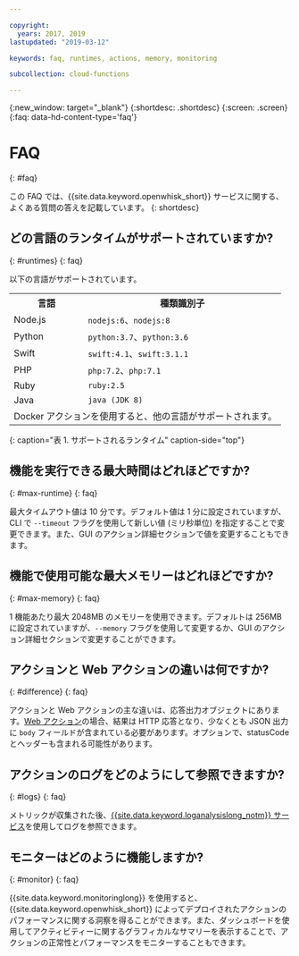 ```yaml
---

copyright:
  years: 2017, 2019
lastupdated: "2019-03-12"

keywords: faq, runtimes, actions, memory, monitoring

subcollection: cloud-functions

---
```


{:new_window: target="_blank"}
{:shortdesc: .shortdesc}
{:screen: .screen}
{:faq: data-hd-content-type='faq'}


# FAQ
{: #faq}

この FAQ では、{{site.data.keyword.openwhisk_short}} サービスに関する、よくある質問の答えを記載しています。
{: shortdesc}


## どの言語のランタイムがサポートされていますか?
{: #runtimes}
{: faq}

以下の言語がサポートされています。

<table>
  <tr>
    <th id="language-col">言語</th>
    <th id="kind-identifier-col">種類識別子</th>
  </tr>
  <tr>
    <td id="language-col-nodejs" headers="language-col">Node.js</td>
    <td headers="kind-identifier-col language-col-nodejs"><code>nodejs:6</code>、<code>nodejs:8</code></td>
  </tr>
  <tr>
    <td id="language-col-python" headers="language-col">Python</td>
    <td headers="kind-identifier-col language-col-python"><code>python:3.7</code>、<code>python:3.6</code></td>
  </tr>
  <tr>
    <td id="language-col-swift" headers="language-col">Swift</td>
    <td headers="kind-identifier-col language-col-swift"><code>swift:4.1</code>、<code>swift:3.1.1</code></td>
  </tr>
  <tr>
    <td id="language-col-php" headers="language-col">PHP</td>
    <td headers="kind-identifier-col language-col-php"><code>php:7.2</code>、<code>php:7.1</code></td>
  </tr>
  <tr>
    <td id="language-col-ruby" headers="language-col">Ruby</td>
    <td headers="kind-identifier-col language-col-ruby"><code>ruby:2.5</code></td>
  </tr>
  <tr>
    <td id="language-col-java" headers="language-col">Java</td>
    <td headers="kind-identifier-col language-col-java"><code>java (JDK 8)</code></td>
  </tr>
  <tr>
    <td headers="language-col" colspan="2">Docker アクションを使用すると、他の言語がサポートされます。</td>
  </tr>
</table>
{: caption="表 1. サポートされるランタイム" caption-side="top"}


## 機能を実行できる最大時間はどれほどですか?
{: #max-runtime}
{: faq}

最大タイムアウト値は 10 分です。デフォルト値は 1 分に設定されていますが、CLI で `--timeout` フラグを使用して新しい値 (ミリ秒単位) を指定することで変更できます。また、GUI のアクション詳細セクションで値を変更することもできます。


## 機能で使用可能な最大メモリーはどれほどですか?
{: #max-memory}
{: faq}

1 機能あたり最大 2048MB のメモリーを使用できます。デフォルトは 256MB に設定されていますが、`--memory` フラグを使用して変更するか、GUI のアクション詳細セクションで変更することができます。


## アクションと Web アクションの違いは何ですか?
{: #difference}
{: faq}

アクションと Web アクションの主な違いは、応答出力オブジェクトにあります。[Web アクション](/docs/openwhisk?topic=cloud-functions-openwhisk_webactions#openwhisk_webactions)の場合、結果は HTTP 応答となり、少なくとも JSON 出力に `body` フィールドが含まれている必要があります。オプションで、statusCode とヘッダーも含まれる可能性があります。

## アクションのログをどのようにして参照できますか?
{: #logs}
{: faq}

メトリックが収集された後、[{{site.data.keyword.loganalysislong_notm}} サービス](/docs/openwhisk?topic=cloud-functions-openwhisk_logs#view-logs)を使用してログを参照できます。


## モニターはどのように機能しますか?
{: #monitor}
{: faq}

{{site.data.keyword.monitoringlong}} を使用すると、{{site.data.keyword.openwhisk_short}} によってデプロイされたアクションのパフォーマンスに関する洞察を得ることができます。また、ダッシュボードを使用してアクティビティーに関するグラフィカルなサマリーを表示することで、アクションの正常性とパフォーマンスをモニターすることもできます。


